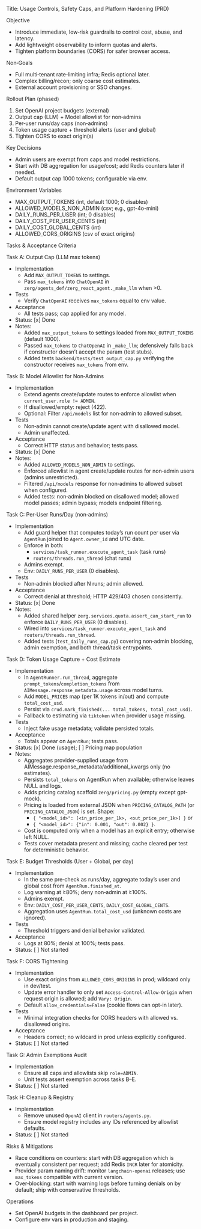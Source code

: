 Title: Usage Controls, Safety Caps, and Platform Hardening (PRD)

Objective
- Introduce immediate, low‑risk guardrails to control cost, abuse, and latency.
- Add lightweight observability to inform quotas and alerts.
- Tighten platform boundaries (CORS) for safer browser access.

Non‑Goals
- Full multi‑tenant rate‑limiting infra; Redis optional later.
- Complex billing/recon; only coarse cost estimates.
- External account provisioning or SSO changes.

Rollout Plan (phased)
1) Set OpenAI project budgets (external)
2) Output cap (LLM) + Model allowlist for non‑admins
3) Per‑user runs/day caps (non‑admins)
4) Token usage capture + threshold alerts (user and global)
5) Tighten CORS to exact origin(s)

Key Decisions
- Admin users are exempt from caps and model restrictions.
- Start with DB aggregation for usage/cost; add Redis counters later if needed.
- Default output cap 1000 tokens; configurable via env.

Environment Variables
- MAX_OUTPUT_TOKENS (int, default 1000; 0 disables)
- ALLOWED_MODELS_NON_ADMIN (csv; e.g., gpt-4o-mini)
- DAILY_RUNS_PER_USER (int; 0 disables)
- DAILY_COST_PER_USER_CENTS (int)
- DAILY_COST_GLOBAL_CENTS (int)
- ALLOWED_CORS_ORIGINS (csv of exact origins)

Tasks & Acceptance Criteria

Task A: Output Cap (LLM max tokens)
- Implementation
  - Add `MAX_OUTPUT_TOKENS` to settings.
  - Pass `max_tokens` into `ChatOpenAI` in `zerg/agents_def/zerg_react_agent._make_llm` when >0.
- Tests
  - Verify `ChatOpenAI` receives `max_tokens` equal to env value.
- Acceptance
  - All tests pass; cap applied for any model.
- Status: [x] Done
- Notes:
  - Added `max_output_tokens` to settings loaded from `MAX_OUTPUT_TOKENS` (default 1000).
  - Passed `max_tokens` to `ChatOpenAI` in `_make_llm`; defensively falls back if constructor doesn’t accept the param (test stubs).
  - Added tests `backend/tests/test_output_cap.py` verifying the constructor receives `max_tokens` from env.

Task B: Model Allowlist for Non‑Admins
- Implementation
  - Extend agents create/update routes to enforce allowlist when `current_user.role != ADMIN`.
  - If disallowed/empty: reject (422).
  - Optional: Filter `/api/models` list for non‑admin to allowed subset.
- Tests
  - Non‑admin cannot create/update agent with disallowed model.
  - Admin unaffected.
- Acceptance
  - Correct HTTP status and behavior; tests pass.
- Status: [x] Done
- Notes:
  - Added `ALLOWED_MODELS_NON_ADMIN` to settings.
  - Enforced allowlist in agent create/update routes for non‑admin users (admins unrestricted).
  - Filtered `/api/models` response for non‑admins to allowed subset when configured.
  - Added tests: non‑admin blocked on disallowed model; allowed model passes; admin bypass; models endpoint filtering.

Task C: Per‑User Runs/Day (non‑admins)
- Implementation
  - Add guard helper that computes today’s run count per user via `AgentRun` joined to `Agent.owner_id` and UTC date.
  - Enforce in both:
    - `services/task_runner.execute_agent_task` (task runs)
    - `routers/threads.run_thread` (chat runs)
  - Admins exempt.
  - Env: `DAILY_RUNS_PER_USER` (0 disables).
- Tests
  - Non‑admin blocked after N runs; admin allowed.
- Acceptance
  - Correct denial at threshold; HTTP 429/403 chosen consistently.
- Status: [x] Done
- Notes:
  - Added shared helper `zerg.services.quota.assert_can_start_run` to enforce `DAILY_RUNS_PER_USER` (0 disables).
  - Wired into `services/task_runner.execute_agent_task` and `routers/threads.run_thread`.
  - Added tests (`test_daily_runs_cap.py`) covering non‑admin blocking, admin exemption, and both thread/task entrypoints.

Task D: Token Usage Capture + Cost Estimate
- Implementation
  - In `AgentRunner.run_thread`, aggregate `prompt_tokens`/`completion_tokens` from `AIMessage.response_metadata.usage` across model turns.
  - Add `MODEL_PRICES` map (per 1K tokens in/out) and compute `total_cost_usd`.
  - Persist via `crud.mark_finished(... total_tokens, total_cost_usd)`.
  - Fallback to estimating via `tiktoken` when provider usage missing.
- Tests
  - Inject fake usage metadata; validate persisted totals.
- Acceptance
  - Totals appear on `AgentRun`; tests pass.
- Status: [x] Done (usage); [ ] Pricing map population
- Notes:
  - Aggregates provider-supplied usage from AIMessage.response_metadata/additional_kwargs only (no estimates).
  - Persists `total_tokens` on AgentRun when available; otherwise leaves NULL and logs.
  - Adds pricing catalog scaffold `zerg/pricing.py` (empty except gpt-mock).
  - Pricing is loaded from external JSON when `PRICING_CATALOG_PATH` (or `PRICING_CATALOG_JSON`) is set. Shape:
    - `{ "<model_id>": [<in_price_per_1k>, <out_price_per_1k>] }` or
    - `{ "<model_id>": {"in": 0.001, "out": 0.002} }`.
  - Cost is computed only when a model has an explicit entry; otherwise left NULL.
  - Tests cover metadata present and missing; cache cleared per test for deterministic behavior.

Task E: Budget Thresholds (User + Global, per day)
- Implementation
  - In the same pre‑check as runs/day, aggregate today’s user and global cost from `AgentRun.finished_at`.
  - Log warning at ≥80%; deny non‑admin at ≥100%.
  - Admins exempt.
  - Env: `DAILY_COST_PER_USER_CENTS`, `DAILY_COST_GLOBAL_CENTS`.
  - Aggregation uses `AgentRun.total_cost_usd` (unknown costs are ignored).
- Tests
  - Threshold triggers and denial behavior validated.
- Acceptance
  - Logs at 80%; denial at 100%; tests pass.
- Status: [ ] Not started

Task F: CORS Tightening
- Implementation
  - Use exact origins from `ALLOWED_CORS_ORIGINS` in prod; wildcard only in dev/test.
  - Update error handler to only set `Access-Control-Allow-Origin` when request origin is allowed; add `Vary: Origin`.
  - Default `allow_credentials=False` (cookie flows can opt-in later).
- Tests
  - Minimal integration checks for CORS headers with allowed vs. disallowed origins.
- Acceptance
  - Headers correct; no wildcard in prod unless explicitly configured.
- Status: [ ] Not started

Task G: Admin Exemptions Audit
- Implementation
  - Ensure all caps and allowlists skip `role=ADMIN`.
  - Unit tests assert exemption across tasks B–E.
- Status: [ ] Not started

Task H: Cleanup & Registry
- Implementation
  - Remove unused `OpenAI` client in `routers/agents.py`.
  - Ensure model registry includes any IDs referenced by allowlist defaults.
- Status: [ ] Not started

Risks & Mitigations
- Race conditions on counters: start with DB aggregation which is eventually consistent per request; add Redis `INCR` later for atomicity.
- Provider param naming drift: monitor `langchain-openai` releases; use `max_tokens` compatible with current version.
- Over‑blocking: start with warning logs before turning denials on by default; ship with conservative thresholds.

Operations
- Set OpenAI budgets in the dashboard per project.
- Configure env vars in production and staging.
